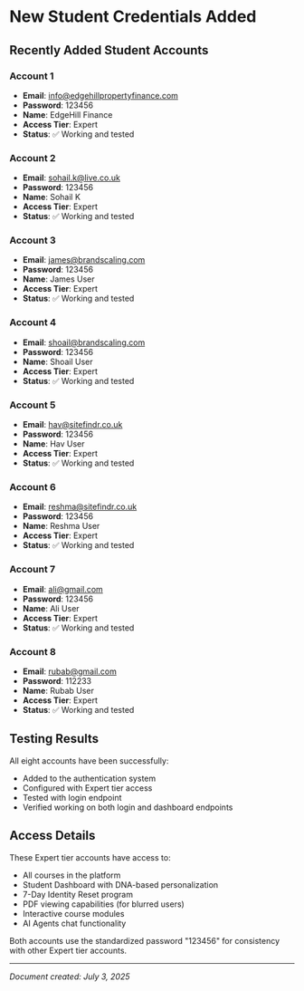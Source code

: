 # New Student Credentials Added

## Recently Added Student Accounts

### Account 1
- **Email**: info@edgehillpropertyfinance.com
- **Password**: 123456
- **Name**: EdgeHill Finance
- **Access Tier**: Expert
- **Status**: ✅ Working and tested

### Account 2
- **Email**: sohail.k@live.co.uk
- **Password**: 123456
- **Name**: Sohail K
- **Access Tier**: Expert
- **Status**: ✅ Working and tested

### Account 3
- **Email**: james@brandscaling.com
- **Password**: 123456
- **Name**: James User
- **Access Tier**: Expert
- **Status**: ✅ Working and tested

### Account 4
- **Email**: shoail@brandscaling.com
- **Password**: 123456
- **Name**: Shoail User
- **Access Tier**: Expert
- **Status**: ✅ Working and tested

### Account 5
- **Email**: hav@sitefindr.co.uk
- **Password**: 123456
- **Name**: Hav User
- **Access Tier**: Expert
- **Status**: ✅ Working and tested

### Account 6
- **Email**: reshma@sitefindr.co.uk
- **Password**: 123456
- **Name**: Reshma User
- **Access Tier**: Expert
- **Status**: ✅ Working and tested

### Account 7
- **Email**: ali@gmail.com
- **Password**: 123456
- **Name**: Ali User
- **Access Tier**: Expert
- **Status**: ✅ Working and tested

### Account 8
- **Email**: rubab@gmail.com
- **Password**: 112233
- **Name**: Rubab User
- **Access Tier**: Expert
- **Status**: ✅ Working and tested

## Testing Results

All eight accounts have been successfully:
- Added to the authentication system
- Configured with Expert tier access
- Tested with login endpoint
- Verified working on both login and dashboard endpoints

## Access Details

These Expert tier accounts have access to:
- All courses in the platform
- Student Dashboard with DNA-based personalization
- 7-Day Identity Reset program
- PDF viewing capabilities (for blurred users)
- Interactive course modules
- AI Agents chat functionality

Both accounts use the standardized password "123456" for consistency with other Expert tier accounts.

---
*Document created: July 3, 2025*